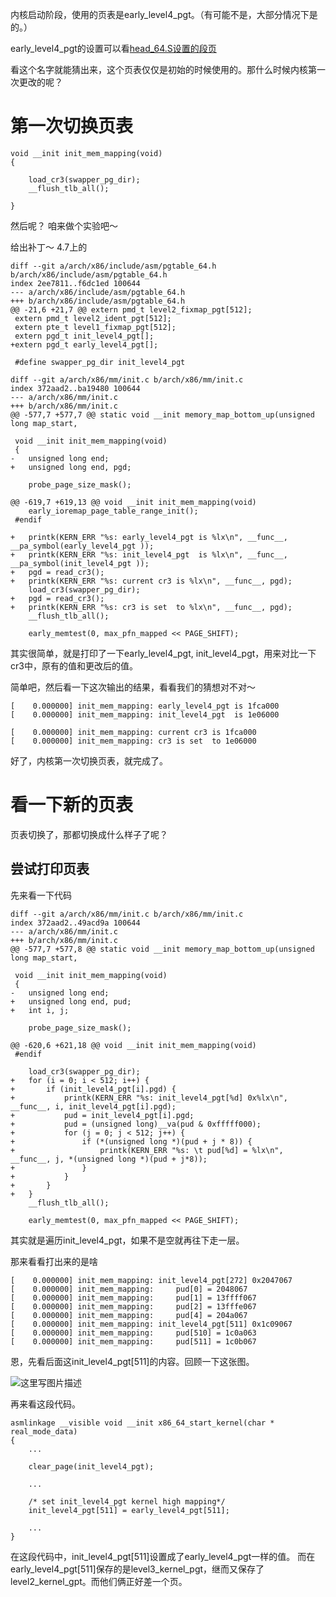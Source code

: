 内核启动阶段，使用的页表是early_level4_pgt。（有可能不是，大部分情况下是的。）

early_level4_pgt的设置可以看[head_64.S设置的段页][1]

看这个名字就能猜出来，这个页表仅仅是初始的时候使用的。那什么时候内核第一次更改的呢？

# 第一次切换页表

```
void __init init_mem_mapping(void)
{

	load_cr3(swapper_pg_dir);
	__flush_tlb_all();

}
```

然后呢？ 咱来做个实验吧～

给出补丁～ 4.7上的

```
diff --git a/arch/x86/include/asm/pgtable_64.h b/arch/x86/include/asm/pgtable_64.h
index 2ee7811..f6dc1ed 100644
--- a/arch/x86/include/asm/pgtable_64.h
+++ b/arch/x86/include/asm/pgtable_64.h
@@ -21,6 +21,7 @@ extern pmd_t level2_fixmap_pgt[512];
 extern pmd_t level2_ident_pgt[512];
 extern pte_t level1_fixmap_pgt[512];
 extern pgd_t init_level4_pgt[];
+extern pgd_t early_level4_pgt[];
 
 #define swapper_pg_dir init_level4_pgt
 
diff --git a/arch/x86/mm/init.c b/arch/x86/mm/init.c
index 372aad2..ba19480 100644
--- a/arch/x86/mm/init.c
+++ b/arch/x86/mm/init.c
@@ -577,7 +577,7 @@ static void __init memory_map_bottom_up(unsigned long map_start,
 
 void __init init_mem_mapping(void)
 {
-	unsigned long end;
+	unsigned long end, pgd;
 
 	probe_page_size_mask();
 
@@ -619,7 +619,13 @@ void __init init_mem_mapping(void)
 	early_ioremap_page_table_range_init();
 #endif
 
+	printk(KERN_ERR "%s: early_level4_pgt is %lx\n", __func__, __pa_symbol(early_level4_pgt ));
+	printk(KERN_ERR "%s: init_level4_pgt  is %lx\n", __func__, __pa_symbol(init_level4_pgt ));
+	pgd = read_cr3();
+	printk(KERN_ERR "%s: current cr3 is %lx\n", __func__, pgd);
 	load_cr3(swapper_pg_dir);
+	pgd = read_cr3();
+	printk(KERN_ERR "%s: cr3 is set  to %lx\n", __func__, pgd);
 	__flush_tlb_all();
 
 	early_memtest(0, max_pfn_mapped << PAGE_SHIFT);
```

其实很简单，就是打印了一下early_level4_pgt, init_level4_pgt，用来对比一下cr3中，原有的值和更改后的值。

简单吧，然后看一下这次输出的结果，看看我们的猜想对不对～

```
[    0.000000] init_mem_mapping: early_level4_pgt is 1fca000
[    0.000000] init_mem_mapping: init_level4_pgt  is 1e06000

[    0.000000] init_mem_mapping: current cr3 is 1fca000
[    0.000000] init_mem_mapping: cr3 is set  to 1e06000
```

好了，内核第一次切换页表，就完成了。

# 看一下新的页表

页表切换了，那都切换成什么样子了呢？

## 尝试打印页表

先来看一下代码

```
diff --git a/arch/x86/mm/init.c b/arch/x86/mm/init.c
index 372aad2..49acd9a 100644
--- a/arch/x86/mm/init.c
+++ b/arch/x86/mm/init.c
@@ -577,7 +577,8 @@ static void __init memory_map_bottom_up(unsigned long map_start,
 
 void __init init_mem_mapping(void)
 {
-	unsigned long end;
+	unsigned long end, pud;
+	int i, j;
 
 	probe_page_size_mask();
 
@@ -620,6 +621,18 @@ void __init init_mem_mapping(void)
 #endif
 
 	load_cr3(swapper_pg_dir);
+	for (i = 0; i < 512; i++) {
+		if (init_level4_pgt[i].pgd) {
+			printk(KERN_ERR "%s: init_level4_pgt[%d] 0x%lx\n", __func__, i, init_level4_pgt[i].pgd);
+			pud = init_level4_pgt[i].pgd;
+			pud = (unsigned long)__va(pud & 0xfffff000);
+			for (j = 0; j < 512; j++) {
+				if (*(unsigned long *)(pud + j * 8)) {
+					printk(KERN_ERR "%s: \t pud[%d] = %lx\n", __func__, j, *(unsigned long *)(pud + j*8));
+				}
+			}
+		}
+	}
 	__flush_tlb_all();
 
 	early_memtest(0, max_pfn_mapped << PAGE_SHIFT);
```

其实就是遍历init_level4_pgt，如果不是空就再往下走一层。

那来看看打出来的是啥

```
[    0.000000] init_mem_mapping: init_level4_pgt[272] 0x2047067
[    0.000000] init_mem_mapping: 	 pud[0] = 2048067
[    0.000000] init_mem_mapping: 	 pud[1] = 13ffff067
[    0.000000] init_mem_mapping: 	 pud[2] = 13fffe067
[    0.000000] init_mem_mapping: 	 pud[4] = 204a067
[    0.000000] init_mem_mapping: init_level4_pgt[511] 0x1c09067
[    0.000000] init_mem_mapping: 	 pud[510] = 1c0a063
[    0.000000] init_mem_mapping: 	 pud[511] = 1c0b067
```

恩，先看后面这init_level4_pgt[511]的内容。回顾一下这张图。

![这里写图片描述](http://img.blog.csdn.net/20161104213906599)

再来看这段代码。

```
asmlinkage __visible void __init x86_64_start_kernel(char * real_mode_data)
{
	...

	clear_page(init_level4_pgt);

	...

	/* set init_level4_pgt kernel high mapping*/
	init_level4_pgt[511] = early_level4_pgt[511];

	...
}
```

在这段代码中，init_level4_pgt[511]设置成了early_level4_pgt一样的值。
而在early_level4_pgt[511]保存的是level3_kernel_pgt，继而又保存了level2_kernel_gpt。而他们俩正好差一个页。


[1]: http://blog.csdn.net/richardysteven/article/details/52629731#t16